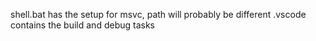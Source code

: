 shell.bat has the setup for msvc, path will probably be different
.vscode contains the build and debug tasks
